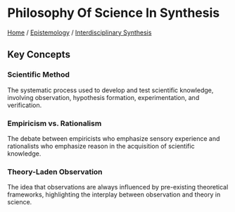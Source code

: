 # Philosophy Of Science In Synthesis

[Home](../../../../README.md) / [Epistemology](../../../../epistemology/README.md) / [Interdisciplinary Synthesis](../../../epistemology/interdisciplinary_synthesis/README.md)

## Key Concepts

### Scientific Method

The systematic process used to develop and test scientific knowledge, involving observation, hypothesis formation, experimentation, and verification.

### Empiricism vs. Rationalism

The debate between empiricists who emphasize sensory experience and rationalists who emphasize reason in the acquisition of scientific knowledge.

### Theory-Laden Observation

The idea that observations are always influenced by pre-existing theoretical frameworks, highlighting the interplay between observation and theory in science.

